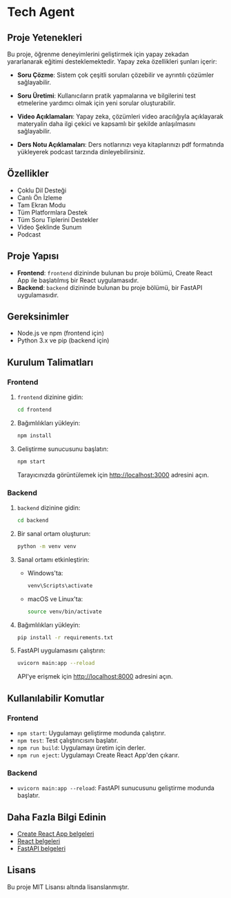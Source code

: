 # Tech Agent

## Proje Yetenekleri

Bu proje, öğrenme deneyimlerini geliştirmek için yapay zekadan yararlanarak eğitimi desteklemektedir. Yapay zeka özellikleri şunları içerir:

-  **Soru Çözme**: Sistem çok çeşitli soruları çözebilir ve ayrıntılı çözümler sağlayabilir.
-  **Soru Üretimi**: Kullanıcıların pratik yapmalarına ve bilgilerini test etmelerine yardımcı olmak için yeni sorular oluşturabilir.

- **Video Açıklamaları**: Yapay zeka, çözümleri video aracılığıyla açıklayarak materyalin daha ilgi çekici ve kapsamlı bir şekilde anlaşılmasını sağlayabilir.

- **Ders Notu Açıklamaları**: Ders notlarınızı veya kitaplarınızı pdf formatında yükleyerek podcast tarzında dinleyebilirsiniz.

  
## Özellikler

- Çoklu Dil Desteği
- Canlı Ön İzleme
- Tam Ekran Modu
- Tüm Platformlara Destek
- Tüm Soru Tiplerini Destekler
- Video Şeklinde Sunum
- Podcast


## Proje Yapısı
- **Frontend**: `frontend` dizininde bulunan bu proje bölümü, Create React App ile başlatılmış bir React uygulamasıdır.
- **Backend**: `backend` dizininde bulunan bu proje bölümü, bir FastAPI uygulamasıdır.

## Gereksinimler

- Node.js ve npm (frontend için)
- Python 3.x ve pip (backend için)

## Kurulum Talimatları

### Frontend

1. `frontend` dizinine gidin:
   ```bash
   cd frontend
   ```

2. Bağımlılıkları yükleyin:
   ```bash
   npm install
   ```

3. Geliştirme sunucusunu başlatın:
   ```bash
   npm start
   ```

   Tarayıcınızda görüntülemek için [http://localhost:3000](http://localhost:3000) adresini açın.

### Backend

1. `backend` dizinine gidin:
   ```bash
   cd backend
   ```

2. Bir sanal ortam oluşturun:
   ```bash
   python -m venv venv
   ```

3. Sanal ortamı etkinleştirin:

   - Windows'ta:
     ```bash
     venv\Scripts\activate
     ```

   - macOS ve Linux'ta:
     ```bash
     source venv/bin/activate
     ```

4. Bağımlılıkları yükleyin:
   ```bash
   pip install -r requirements.txt
   ```

5. FastAPI uygulamasını çalıştırın:
   ```bash
   uvicorn main:app --reload
   ```

   API'ye erişmek için [http://localhost:8000](http://localhost:8000) adresini açın.

## Kullanılabilir Komutlar

### Frontend

- `npm start`: Uygulamayı geliştirme modunda çalıştırır.
- `npm test`: Test çalıştırıcısını başlatır.
- `npm run build`: Uygulamayı üretim için derler.
- `npm run eject`: Uygulamayı Create React App'den çıkarır.

### Backend

- `uvicorn main:app --reload`: FastAPI sunucusunu geliştirme modunda başlatır.

## Daha Fazla Bilgi Edinin

- [Create React App belgeleri](https://facebook.github.io/create-react-app/docs/getting-started)
- [React belgeleri](https://reactjs.org/)
- [FastAPI belgeleri](https://fastapi.tiangolo.com/)

## Lisans

Bu proje MIT Lisansı altında lisanslanmıştır.

